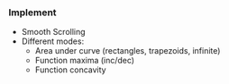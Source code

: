 ### Implement
- Smooth Scrolling
- Different modes:
  - Area under curve (rectangles, trapezoids, infinite)
  - Function maxima (inc/dec)
  - Function concavity
